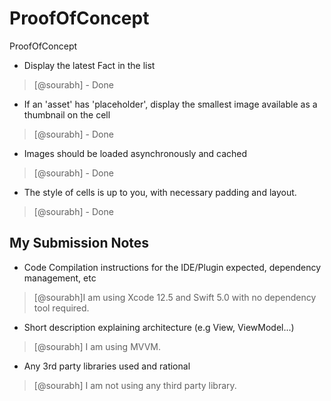 # ProofOfConcept
ProofOfConcept

* Display the latest Fact in the list
> [@sourabh] - Done

* If an 'asset' has 'placeholder', display the smallest image available as a thumbnail on the cell
> [@sourabh] - Done

* Images should be loaded asynchronously and cached
> [@sourabh] - Done


* The style of cells is up to you, with necessary padding and layout.
> [@sourabh] - Done



## My Submission Notes


* Code Compilation instructions for the IDE/Plugin expected, dependency management, etc
> [@sourabh]I am using Xcode 12.5 and Swift 5.0 with no dependency tool required.

* Short description explaining architecture (e.g View, ViewModel...)
> [@sourabh] I am using MVVM.

* Any 3rd party libraries used and rational
> [@sourabh] I am not using any third party library.
